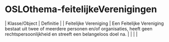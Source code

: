 # OSLOthema-feitelijkeVerenigingen

| Klasse/Object | Definitie | 
| Feitelijke Vereniging | Een Feitelijke Vereniging bestaat uit twee of meerdere personen en/of organisaties, heeft geen rechtspersoonlijkheid en streeft een belangeloos doel na. |
|  |  | 
